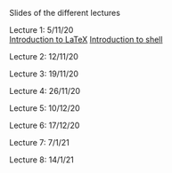 Slides  of the different lectures

Lecture 1: 5/11/20\
[Introduction to LaTeX](https://github.com/njuvigny/MOD3/blob/main/slides/latex_slides.pdf)
[Introduction to shell](https://github.com/njuvigny/MOD3/blob/main/slides/Shell.pdf)
  
Lecture 2: 12/11/20

Lecture 3: 19/11/20

Lecture 4: 26/11/20

Lecture 5: 10/12/20

Lecture 6: 17/12/20

Lecture 7: 7/1/21

Lecture 8: 14/1/21

